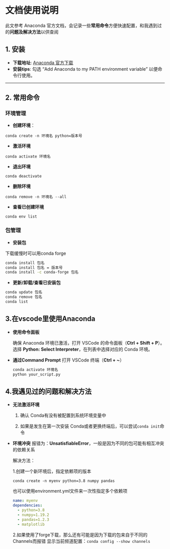 # 文档使用说明

此文参考 Anaconda 官方文档，会记录一些**常用命令**方便快速配置，和我遇到过的**问题及解决方法**以供查阅

## 1. 安装 
- **下载地址**: [Anaconda 官方下载](https://www.anaconda.com/products/distribution)
- **安装tips**:
 勾选 “Add Anaconda to my PATH environment variable” 以便命令行使用。

---

## 2. 常用命令

### **环境管理**
- **创建环境**：

`conda create -n 环境名 python=版本号`


- **激活环境**

`conda activate 环境名`

- **退出环境**

`conda deactivate`

- **删除环境**

`conda remove -n 环境名 --all`

- **查看已创建环境**

`conda env list`

### **包管理**
- **安装包**

下载缓慢时可以用conda forge

```bash
conda install 包名
conda install 包名 = 版本号
conda install -c conda-forge 包名
```

- **更新/卸载/查看已安装包**
```bash
conda update 包名
conda remove 包名
conda list
```

## 3.在vscode里使用Anaconda

- **使用命令面板**

  确保 Anaconda 环境已激活，打开 VSCode 的命令面板（**Ctrl + Shift + P**）。
  选择 **Python: Select Interpreter**，在列表中选择对应的 Conda 环境。


- **通过Command Prompt**
  打开 VSCode 终端（**Ctrl + ~**）
  ```bash
  conda activate 环境名
  python your_script.py
  ```

## 4.**我遇见过的问题和解决方法**

- **无法激活环境**

  1. 确认 Conda有没有被配置到系统环境变量中
  
  2. 如果是发生在第一次安装 Conda或者更换终端后，可以尝试`conda init`命令

- **环境冲突**
  报错为：**UnsatisfiableError**，一般是因为不同的包可能有相互冲突的依赖关系
  
  解决方法：
  
  1.创建一个新环境后，指定依赖项的版本
  
  `conda create -n myenv python=3.8 numpy pandas`
  
  也可以使用environment.yml文件来一次性指定多个依赖项
  
  ```yaml
  name: myenv
  dependencies:
    - python=3.8
    - numpy=1.19.2
    - pandas=1.2.3
    - matplotlib
  ```
  
  2.如果使用了forge下载，那么还有可能是因为下载的包来自于不同的Channels而报错
  显示当前频道配置：`conda config --show channels`